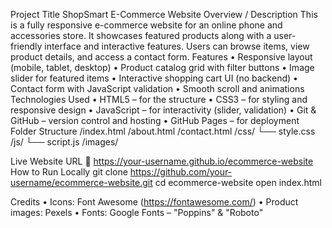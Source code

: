 Project Title ShopSmart E-Commerce Website
Overview / Description This is a fully responsive e-commerce website for an online phone and accessories store. It showcases featured products along with a user-friendly interface and interactive features. Users can browse items, view product details, and access a contact form.
Features • Responsive layout (mobile, tablet, desktop) • Product catalog grid with filter buttons • Image slider for featured items • Interactive shopping cart UI (no backend) • Contact form with JavaScript validation • Smooth scroll and animations
Technologies Used • HTML5 – for the structure • CSS3 – for styling and responsive design • JavaScript – for interactivity (slider, validation) • Git & GitHub – version control and hosting • GitHub Pages – for deployment
Folder Structure
/index.html /about.html /contact.html /css/ └── style.css /js/ └── script.js /images/

Live Website URL 🔗 https://your-username.github.io/ecommerce-website
How to Run Locally
git clone https://github.com/your-username/ecommerce-website.git cd ecommerce-website open index.html

Credits • Icons: Font Awesome (https://fontawesome.com/) • Product images: Pexels • Fonts: Google Fonts – "Poppins" & "Roboto"
